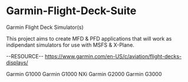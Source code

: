 # Garmin-Flight-Deck-Suite
Garmin Flight Deck Simulator(s)

This project aims to create MFD & PFD applications that will work as indipendant simulators for use with MSFS & X-Plane.

--RESOURCE--
https://www.garmin.com/en-US/c/aviation/flight-decks-displays/

Garmin G1000
Garmin G1000 NXi
Garmin G2000
Garmin G3000



